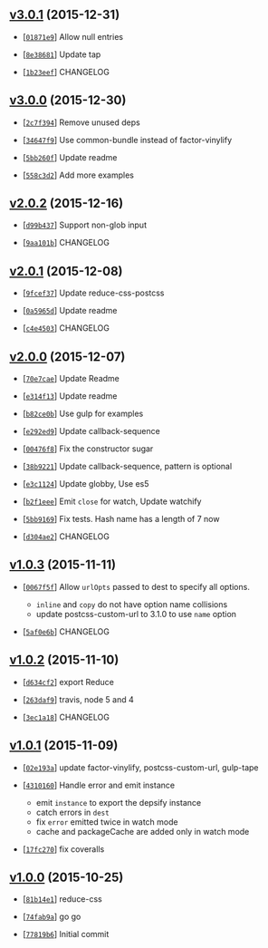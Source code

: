 <!-- 3778dd7 1451549538000 -->

## [v3.0.1](https://github.com/zoubin/reduce-css/commit/3778dd7) (2015-12-31)

* [[`01871e9`](https://github.com/zoubin/reduce-css/commit/01871e9)] Allow null entries

* [[`8e38681`](https://github.com/zoubin/reduce-css/commit/8e38681)] Update tap

* [[`1b23eef`](https://github.com/zoubin/reduce-css/commit/1b23eef)] CHANGELOG

## [v3.0.0](https://github.com/zoubin/reduce-css/commit/2fe830d) (2015-12-30)

* [[`2c7f394`](https://github.com/zoubin/reduce-css/commit/2c7f394)] Remove unused deps

* [[`34647f9`](https://github.com/zoubin/reduce-css/commit/34647f9)] Use common-bundle instead of factor-vinylify

* [[`5bb260f`](https://github.com/zoubin/reduce-css/commit/5bb260f)] Update readme

* [[`558c3d2`](https://github.com/zoubin/reduce-css/commit/558c3d2)] Add more examples

## [v2.0.2](https://github.com/zoubin/reduce-css/commit/644364b) (2015-12-16)

* [[`d99b437`](https://github.com/zoubin/reduce-css/commit/d99b437)] Support non-glob input

* [[`9aa101b`](https://github.com/zoubin/reduce-css/commit/9aa101b)] CHANGELOG

## [v2.0.1](https://github.com/zoubin/reduce-css/commit/6c31768) (2015-12-08)

* [[`9fcef37`](https://github.com/zoubin/reduce-css/commit/9fcef37)] Update reduce-css-postcss

* [[`0a5965d`](https://github.com/zoubin/reduce-css/commit/0a5965d)] Update readme

* [[`c4e4503`](https://github.com/zoubin/reduce-css/commit/c4e4503)] CHANGELOG

## [v2.0.0](https://github.com/zoubin/reduce-css/commit/416c511) (2015-12-07)

* [[`70e7cae`](https://github.com/zoubin/reduce-css/commit/70e7cae)] Update Readme

* [[`e314f13`](https://github.com/zoubin/reduce-css/commit/e314f13)] Update readme

* [[`b82ce0b`](https://github.com/zoubin/reduce-css/commit/b82ce0b)] Use gulp for examples

* [[`e292ed9`](https://github.com/zoubin/reduce-css/commit/e292ed9)] Update callback-sequence

* [[`00476f8`](https://github.com/zoubin/reduce-css/commit/00476f8)] Fix the constructor sugar

* [[`38b9221`](https://github.com/zoubin/reduce-css/commit/38b9221)] Update callback-sequence, pattern is optional

* [[`e3c1124`](https://github.com/zoubin/reduce-css/commit/e3c1124)] Update globby, Use es5

* [[`b2f1eee`](https://github.com/zoubin/reduce-css/commit/b2f1eee)] Emit `close` for watch, Update watchify

* [[`5bb9169`](https://github.com/zoubin/reduce-css/commit/5bb9169)] Fix tests. Hash name has a length of 7 now

* [[`d304ae2`](https://github.com/zoubin/reduce-css/commit/d304ae2)] CHANGELOG

## [v1.0.3](https://github.com/zoubin/reduce-css/commit/61736c4) (2015-11-11)

* [[`0067f5f`](https://github.com/zoubin/reduce-css/commit/0067f5f)] Allow `urlOpts` passed to dest to specify all options.

    
    * `inline` and `copy` do not have option name collisions
    * update postcss-custom-url to 3.1.0 to use `name` option

* [[`5af0e6b`](https://github.com/zoubin/reduce-css/commit/5af0e6b)] CHANGELOG

## [v1.0.2](https://github.com/zoubin/reduce-css/commit/ca589d3) (2015-11-10)

* [[`d634cf2`](https://github.com/zoubin/reduce-css/commit/d634cf2)] export Reduce

* [[`263daf9`](https://github.com/zoubin/reduce-css/commit/263daf9)] travis, node 5 and 4

* [[`3ec1a18`](https://github.com/zoubin/reduce-css/commit/3ec1a18)] CHANGELOG

## [v1.0.1](https://github.com/zoubin/reduce-css/commit/b0391bf) (2015-11-09)

* [[`02e193a`](https://github.com/zoubin/reduce-css/commit/02e193a)] update factor-vinylify, postcss-custom-url, gulp-tape

* [[`4310160`](https://github.com/zoubin/reduce-css/commit/4310160)] Handle error and emit instance

    
    * emit `instance` to export the depsify instance
    * catch errors in `dest`
    * fix `error` emitted twice in watch mode
    * cache and packageCache are added only in watch mode

* [[`17fc270`](https://github.com/zoubin/reduce-css/commit/17fc270)] fix coveralls

## [v1.0.0](https://github.com/zoubin/reduce-css/commit/933aaa4) (2015-10-25)

* [[`81b14e1`](https://github.com/zoubin/reduce-css/commit/81b14e1)] reduce-css

* [[`74fab9a`](https://github.com/zoubin/reduce-css/commit/74fab9a)] go go

* [[`77819b6`](https://github.com/zoubin/reduce-css/commit/77819b6)] Initial commit

